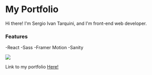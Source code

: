 # My Portfolio
<p>
	Hi there! I'm Sergio Ivan Tarquini, and I'm front-end web developer.
	
</p>

### Features

-React
-Sass
-Framer Motion
-Sanity


![](https://ivantarquini.com/static/media/screenshot.png)

<p>
	Link to my portfolio <a href="https://ivantarquini.com">Here!</a>
</p>